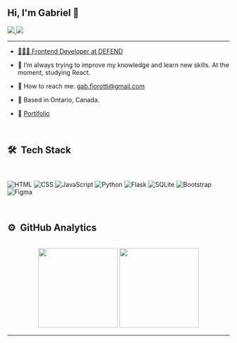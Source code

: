 ## Hi, I'm Gabriel 👋

<a target="_blank" href="https://gabrielfiorotti.github.io/PersonalWebsite/">
<img src="https://img.shields.io/badge/website-000000?style=for-the-badge&logo=About.me&logoColor=white"</a>

<a target="_blank" href="https://www.linkedin.com/in/gabriel-fiorotti-2033b526a/">
<img src="https://img.shields.io/badge/LinkedIn-0077B5?style=for-the-badge&logo=linkedin&logoColor=white"</a>
<hr>

- 🧑🏻‍💻  Frontend Developer at [DEFEND](https://helpusdefend.com/)

- 📝  I’m always trying to improve my knowledge and learn new skills. At the moment, studying React.

- 🚀  How to reach me: gab.fiorotti@gmail.com
  
- 📍 Based in Ontario, Canada.

- 💼 [Portifolio](https://gabrielfiorotti.github.io/PersonalWebsite/)
  
<br>

## 🛠 &nbsp;Tech Stack
<br>

![HTML](https://img.shields.io/badge/HTML5-E34F26?style=for-the-badge&logo=html5&logoColor=white)
![CSS](https://img.shields.io/badge/CSS3-1572B6?style=for-the-badge&logo=css3&logoColor=white)
![JavaScript](https://img.shields.io/badge/JavaScript-F7DF1E?style=for-the-badge&logo=javascript&logoColor=black)
![Python](https://img.shields.io/badge/Python-3776AB?style=for-the-badge&logo=python&logoColor=white)
![Flask](https://img.shields.io/badge/Flask-000000?style=for-the-badge&logo=flask&logoColor=white)
![SQLite](https://img.shields.io/badge/SQLite-07405E?style=for-the-badge&logo=sqlite&logoColor=white)
![Bootstrap](https://img.shields.io/badge/Bootstrap-563D7C?style=for-the-badge&logo=bootstrap&logoColor=white)
![Figma](https://img.shields.io/badge/Figma-F24E1E?style=for-the-badge&logo=figma&logoColor=white)

<br>

## ⚙️ &nbsp;GitHub Analytics
<br>

<div align="center">
  <img height="180em" src="https://github-readme-stats.vercel.app/api?username=gabrielfiorotti&show_icons=true&theme=dark">

  <img height="180em" src="https://github-readme-stats.vercel.app/api/top-langs/?username=gabrielfiorotti&layout=compact&langs_count=7&theme=dark"/>
</div>

<hr>
